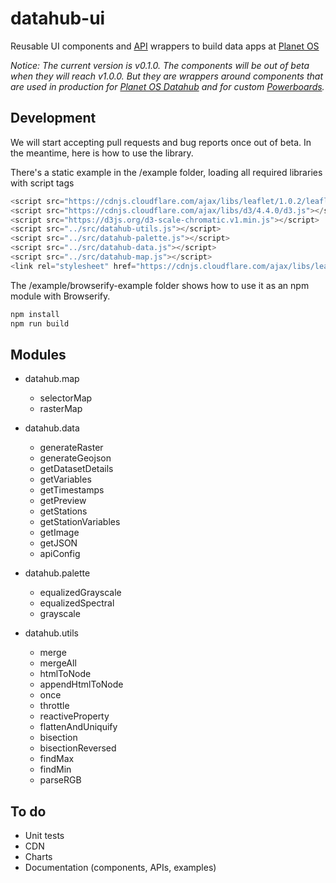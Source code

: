 # datahub-ui
Reusable UI components and [API](http://docs.planetos.com/) wrappers to build data apps at [Planet OS](https://planetos.com/)

*Notice: The current version is v0.1.0. The components will be out of beta when they will reach v1.0.0. But they are wrappers around components that are used in production for [Planet OS Datahub](http://data.planetos.com/datasets) and for custom [Powerboards](https://planetos.com/powerboard/).*

## Development
We will start accepting pull requests and bug reports once out of beta. In the meantime, here is how to use the library.

There's a static example in the /example folder, loading all required libraries with script tags
```javascript
<script src="https://cdnjs.cloudflare.com/ajax/libs/leaflet/1.0.2/leaflet.js"></script>
<script src="https://cdnjs.cloudflare.com/ajax/libs/d3/4.4.0/d3.js"></script>
<script src="https://d3js.org/d3-scale-chromatic.v1.min.js"></script>
<script src="../src/datahub-utils.js"></script>
<script src="../src/datahub-palette.js"></script>
<script src="../src/datahub-data.js"></script>
<script src="../src/datahub-map.js"></script>
<link rel="stylesheet" href="https://cdnjs.cloudflare.com/ajax/libs/leaflet/1.0.2/leaflet.css" />
```

The /example/browserify-example folder shows how to use it as an npm module with Browserify. 

```javascript
npm install
npm run build
```

## Modules
* datahub.map
  * selectorMap
  * rasterMap

* datahub.data
  * generateRaster
  * generateGeojson
  * getDatasetDetails
  * getVariables
  * getTimestamps
  * getPreview
  * getStations
  * getStationVariables
  * getImage
  * getJSON
  * apiConfig

* datahub.palette
  * equalizedGrayscale
  * equalizedSpectral
  * grayscale

* datahub.utils
  * merge
  * mergeAll
  * htmlToNode
  * appendHtmlToNode
  * once
  * throttle
  * reactiveProperty
  * flattenAndUniquify
  * bisection
  * bisectionReversed
  * findMax
  * findMin
  * parseRGB

## To do
* Unit tests
* CDN
* Charts
* Documentation (components, APIs, examples)
